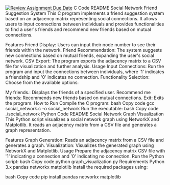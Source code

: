 [![Review Assignment Due Date](https://classroom.github.com/assets/deadline-readme-button-24ddc0f5d75046c5622901739e7c5dd533143b0c8e959d652212380cedb1ea36.svg)](https://classroom.github.com/a/234bMY4A)
C Code README Social Network Friend Suggestion System This C program implements a friend suggestion system based on an adjacency matrix representing social connections. It allows users to input connections between individuals and provides functionalities to find a user's friends and recommend new friends based on mutual connections.

Features Friend Display: Users can input their node number to see their friends within the network. Friend Recommendation: The system suggests new connections based on mutual friends, expanding the user's social network. CSV Export: The program exports the adjacency matrix to a CSV file for visualization and further analysis. Usage Input Connections: Run the program and input the connections between individuals, where '1' indicates a friendship and '0' indicates no connection. Functionality Selection: Choose from the available options:

My friends.: Displays the friends of a specified user.
Recommend me friends: Recommends new friends based on mutual connections.
Exit: Exits the program. How to Run Compile the C program: bash Copy code gcc social_network.c -o social_network Run the executable: bash Copy code ./social_network
Python Code README Social Network Graph Visualization This Python script visualizes a social network graph using NetworkX and Matplotlib. It reads an adjacency matrix from a CSV file and generates a graph representation.

Features Graph Generation: Reads an adjacency matrix from a CSV file and generates a graph. Visualization: Visualizes the generated graph using NetworkX and Matplotlib. Usage Prepare the adjacency matrix CSV file with '1' indicating a connection and '0' indicating no connection. Run the Python script: bash Copy code python graph_visualization.py Requirements Python 3.x pandas networkx matplotlib Install the required packages using:

bash Copy code pip install pandas networkx matplotlib
